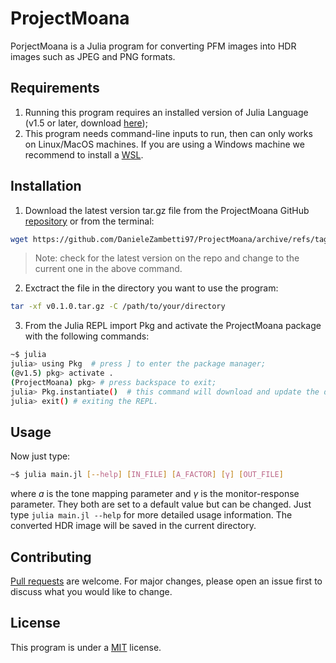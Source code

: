 # ProjectMoana

PorjectMoana is a Julia program for converting PFM images into HDR images such as JPEG and PNG formats.

## Requirements
1. Running this program requires an installed version of Julia Language (v1.5 or later, download [here](https://julialang.org/downloads/));
2. This program needs command-line inputs to run, then can only works on Linux/MacOS machines. If you are using a Windows machine we recommend to install a [WSL](https://docs.microsoft.com/it-it/windows/wsl/install-win10).

## Installation
1. Download the latest version tar.gz file from the ProjectMoana GitHub [repository](https://github.com/DanieleZambetti97/ProjectMoana/releases/tag/v0.1.0) or from the terminal:
```bash
wget https://github.com/DanieleZambetti97/ProjectMoana/archive/refs/tags/v0.1.0.tar.gz
```

> Note: check for the latest version on the repo and change to the current one in the above command.

2. Exctract the file in the directory you want to use the program:
```bash
tar -xf v0.1.0.tar.gz -C /path/to/your/directory
```
3. From the Julia REPL import Pkg and activate the ProjectMoana package with the following commands:
```bash
~$ julia
julia> using Pkg  # press ] to enter the package manager;
(@v1.5) pkg> activate .
(ProjectMoana) pkg> # press backspace to exit;
julia> Pkg.instantiate()  # this command will download and update the dependencies needed (it might take a while...);
julia> exit() # exiting the REPL.
```

## Usage

Now just type:
```bash
~$ julia main.jl [--help] [IN_FILE] [A_FACTOR] [γ] [OUT_FILE]
```
where $a$ is the tone mapping parameter and $\gamma$ is the monitor-response parameter. They both are set to a default value but can be changed. 
Just type `julia main.jl --help` for more detailed usage information.
The converted HDR image will be saved in the current directory.

## Contributing
[Pull requests](https://github.com/DanieleZambetti97/ProjectMoana/pulls) are welcome. For major changes, please open an issue first to discuss what you would like to change.

## License
This program is under a [MIT](https://github.com/DanieleZambetti97/ProjectMoana/blob/master/LICENSE) license.
<!--stackedit_data:
eyJoaXN0b3J5IjpbLTEwNDIyMzU5MTQsLTE2MzY4Njk2MjQsMT
czNzMxNTUxNywtNzMzMDMxNzMwLC0xOTc2OTA1MzczLDIwMjA4
MTE2MDJdfQ==
-->